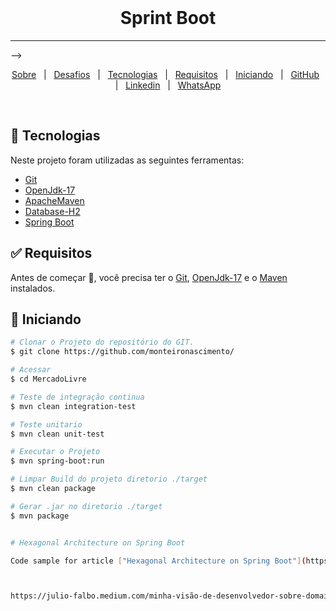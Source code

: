 <div align="center" id="top"> 
  <!--<img src="./.github/mercadolivre.png" />-->
  &#xa0;

</div>

<h1 align="center">Sprint Boot</h1>

<!--<p align="center">
  <img alt="Github top language" src="https://github.com/monteironascimento/MercadoLivre?color=56BEB8">

  <img alt="Github language count" src="https://github.com/monteironascimento/MercadoLivre?color=56BEB8">

  <img alt="Repository size" src="https://github.com/monteironascimento/MercadoLivre?color=56BEB8">

  <img alt="Github stars" src="https://github.com/monteironascimento/MercadoLivre?color=56BEB8" /> 
</p>-->

<!-- Status -->

<hr> -->

<p align="center">
  <a href="#dart-about">Sobre</a> &#xa0; | &#xa0; 
  <a href="#sparkles-features">Desafios</a> &#xa0; | &#xa0;
  <a href="#rocket-technologies">Tecnologias</a> &#xa0; | &#xa0;
  <a href="#white_check_mark-requirements">Requisitos</a> &#xa0; | &#xa0;
  <a href="#checkered_flag-starting">Iniciando</a> &#xa0; | &#xa0;
  <a href="https://github.com/monteironascimento" target="_blank">GitHub</a> &#xa0; | &#xa0;
  <a href="https://www.linkedin.com/in/rodrigo-monteiro/" target="_blank">Linkedin</a> &#xa0; | &#xa0;
  <a href="https://contate.me/rodrigomonteiro" target="_blank">WhatsApp</a> 
</p>


<br>

## :rocket: Tecnologias ##

Neste projeto foram utilizadas as seguintes ferramentas:

- [Git](https://git-scm.com)
- [OpenJdk-17](https://openjdk.java.net/projects/jdk/17/)
- [ApacheMaven](https://maven.apache.org/)
- [Database-H2](https://www.h2database.com/)
- [Spring Boot](https://spring.io/guides)

## :white_check_mark: Requisitos ##

Antes de começar :checkered_flag:, você precisa ter o [Git](https://git-scm.com), [OpenJdk-17](https://openjdk.java.net/projects/jdk/17/) e o [Maven](https://maven.apache.org/) instalados.

## :checkered_flag: Iniciando ##

```bash
# Clonar o Projeto do repositório do GIT.
$ git clone https://github.com/monteironascimento/

# Acessar
$ cd MercadoLivre

# Teste de integração continua
$ mvn clean integration-test

# Teste unitario
$ mvn clean unit-test

# Executar o Projeto
$ mvn spring-boot:run

# Limpar Build do projeto diretorio ./target
$ mvn clean package

# Gerar .jar no diretorio ./target
$ mvn package


# Hexagonal Architecture on Spring Boot

Code sample for article ["Hexagonal Architecture on Spring Boot"](https://jivimberg.io/blog/2020/02/01/hexagonal-architecture-on-spring-boot/) on [jivimberg.io](https://jivimberg.io/) 



https://julio-falbo.medium.com/minha-visão-de-desenvolvedor-sobre-domain-driven-design-ddd-841afbe2fbc7